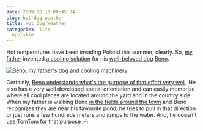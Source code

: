 ```yaml
---
date: 2009-08-13 00:45:04
slug: hot-dog-weather
title: Hot Dog Weather
categories: life
  opolskie
---
```


Hot temperatures have been invading Poland this summer, clearly. So, [my father](http://www.flickr.com/photos/marekloskot/3260778925/) invented [a cooling solution](http://www.flickr.com/photos/marekloskot/3757452899/in/set-72157613459109253/) for his [well-beloved dog](/?p=165) [Beno](http://www.flickr.com/photos/marekloskot/sets/72157613459109253/).





[![Beno, my father's dog and cooling machinery](http://farm4.static.flickr.com/3472/3757452899_38a0e18bd1.jpg)](http://www.flickr.com/photos/marekloskot/3757452899/in/set-72157613459109253/)





Certainly, [Beno understands what's the purpose of that effort very well](http://edition.cnn.com/2009/LIVING/personal/08/07/smart.dogs/). He also has a very well developed spatial orientation and can easily memorise where all cool places are located around the yard and in the country side. When my father is walking Beno [in the fields around the town](http://maps.google.pl/maps?f=q&source=s_q&hl=pl&geocode=&q=strzelce+opolskie&sll=52.025459,19.204102&sspn=7.926748,23.269043&ie=UTF8&z=13) and Beno recognizes they are near his favourite pond, he tries to pull in that direction or just runs a few hundreds meters and jumps to the water. And, he doesn't use TomTom for that purpose ;-)
